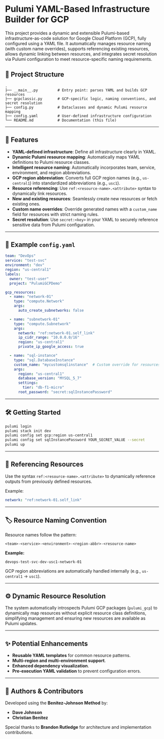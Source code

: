 # Pulumi YAML-Based Infrastructure Builder for GCP

This project provides a dynamic and extensible Pulumi-based infrastructure-as-code solution for Google Cloud Platform (GCP), fully configured using a YAML file. It automatically manages resource naming (with custom name overrides), supports referencing existing resources, allows dynamic linking between resources, and integrates secret resolution via Pulumi configuration to meet resource-specific naming requirements.

## 📂 Project Structure

```
.
├── __main__.py         # Entry point: parses YAML and builds GCP resources
├── gcpclassic.py       # GCP-specific logic, naming conventions, and secret resolution
├── config.py           # Dataclasses and dynamic Pulumi resource mapping
├── config.yaml         # User-defined infrastructure configuration
└── README.md           # Documentation (this file)
```

---

## 🚀 Features

- **YAML-defined infrastructure**: Define all infrastructure clearly in YAML.
- **Dynamic Pulumi resource mapping**: Automatically maps YAML definitions to Pulumi resource classes.
- **Intelligent resource naming**: Automatically incorporates team, service, environment, and region abbreviations.
- **GCP region abbreviation**: Converts full GCP region names (e.g., `us-central1`) into standardized abbreviations (e.g., `usc1`).
- **Resource referencing**: Use `ref:<resource-name>.<attribute>` syntax to dynamically link resources.
- **New and existing resources**: Seamlessly create new resources or fetch existing ones.
- **Custom name overrides**: Override generated names with a `custom_name` field for resources with strict naming rules.
- **Secret resolution**: Use `secret:<key>` in your YAML to securely reference sensitive data from Pulumi configuration.

---

## 📄 Example `config.yaml`

```yaml
team: "DevOps"
service: "test-svc"
environment: "dev"
region: "us-central1"
labels:
  owner: "test-user"
  project: "PulumiGCPDemo"

gcp_resources:
  - name: "network-01"
    type: "compute.Network"
    args:
      auto_create_subnetworks: false

  - name: "subnetwork-01"
    type: "compute.Subnetwork"
    args:
      network: "ref:network-01.self_link"
      ip_cidr_range: "10.0.0.0/16"
      region: "us-central1"
      private_ip_google_access: true

  - name: "sql-instance"
    type: "sql.DatabaseInstance"
    custom_name: "mycustomsqlinstance"  # Custom override for resources with naming restrictions.
    args:
      region: "us-central1"
      database_version: "MYSQL_5_7"
      settings:
        tier: "db-f1-micro"
      root_password: "secret:sqlInstancePassword"
```

---

## 🛠 Getting Started

```bash
pulumi login
pulumi stack init dev
pulumi config set gcp:region us-central1
pulumi config set sqlInstancePassword YOUR_SECRET_VALUE --secret
pulumi up
```

---

## 🔗 Referencing Resources

Use the syntax `ref:<resource-name>.<attribute>` to dynamically reference outputs from previously defined resources.

Example:

```yaml
network: "ref:network-01.self_link"
```

---

## 🏷 Resource Naming Convention

Resource names follow the pattern:

```
<team>-<service>-<environment>-<region-abbr>-<resource-name>
```

**Example:**

```
devops-test-svc-dev-usc1-network-01
```

GCP region abbreviations are automatically handled internally (e.g., `us-central1` → `usc1`).

---

## ⚙️ Dynamic Resource Resolution

The system automatically introspects Pulumi GCP packages (`pulumi_gcp`) to dynamically map resources without explicit resource class definitions, simplifying management and ensuring new resources are available as Pulumi updates.

---

## ✨ Potential Enhancements

- **Reusable YAML templates** for common resource patterns.
- **Multi-region and multi-environment support**.
- **Enhanced dependency visualization**.
- **Pre-execution YAML validation** to prevent configuration errors.

---

## 👥 Authors & Contributors

Developed using the **Benitez-Johnson Method** by:
- **Dave Johnson**
- **Christian Benitez**

Special thanks to **Brandon Rutledge** for architecture and implementation contributions.
